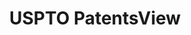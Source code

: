 ---
bigquery: https://console.cloud.google.com/bigquery?p=patents-public-data&d=patentsview&page=dataset
citation: Attribution should be given to PatentsView for use, distribution, or derivative
  works.
code: https://github.com/CSSIP-AIR/PatentsView-Code-Snippets/
contributors: USPTO
cost: None
description: 'PatentsView includes US patent data including raw data (summaries, applications,
  pregrant applications), disambugations of inventors and assignees, and inventor
  gender estimates.  Also foreign priority data, # of figures and sheets, and government
  interest statements.'
documentation: https://patentsview.org/query/builder-faqs
last_edit: 04/11/2022, 05:49:55
location: https://patentsview.org/
maintained_by: USPTO
record_creation_timestamp: 12/2/2020 17:20:46
schema_fields:
- sequence
- subgroup_id
- state
- disamb_inventor_id_20191008
- classification_status
- city
- relkind
- attribution_status
- disamb_assignee_id_20191008
- level_one
- num_figures
- dependent
- f371_date
- disamb_inventor_id_20200929
- county
- location_id
- publication_number
- doctype
- disamb_assignee_id_20200331
- group_id
- country_transformed
- _102_date
- uuid
- group
- mainclass_id
- application_id
- term_extension
- exemplary
- filename
- category_id
- organization
- series_code
- status
- sector_title
- assignee_id
- male
- category
- rawlocation_id
- designation
- disamb_assignee_id_20190820
- date
- action_date
- disamb_assignee_id_20191231
- disamb_inventor_id_20171226
- subcategory_id
- male_flag
- disamb_inventor_id_20191231
- disclaimer_date
- type
- ipc_class
- disamb_inventor_id_20190312
- latin_name
- disamb_assignee_id_20200630
- abstract
- disamb_inventor_id_20180528
- organization_id
- state_fips
- length
- deceased
- lawyer_id
- level_three
- name_last
- patent_id
- section
- latlong
- disamb_inventor_id_20190820
- disamb_assignee_id_20181127
- country
- name_first
- num
- level_two
- title
- fname
- doc_type
- reldocno
- disamb_inventor_id_20201229
- classification_value
- section_id
- name
- num_sheets
- subgroup
- contract_award_number
- _371_date
- applicant_type
- classification_data_source
- term_disclaimer
- disamb_inventor_id_20170307
- subsection_id
- subclass
- f102_date
- id
- rel_id
- role
- lname
- main_group
- disamb_inventor_id_20200331
- term_grant
- disamb_inventor_id_20170808
- withdrawn
- variety
- latitude
- rawassignee_id
- disamb_inventor_id_20171003
- subclass_id
- field_title
- kind
- disamb_inventor_id_20200630
- longitude
- citation_id
- number
- lapse_of_patent
- disamb_assignee_id_20190312
- gi_statement
- ipc_version_indicator
- num_claims
- text
- county_fips
- rawinventor_id
- disamb_assignee_id_20200929
- field_id
- symbol_position
- rule_47
- classification_level
- inventor_id
- disamb_inventor_id_20181127
shortname: patentsview
tags:
- disambiguation
- United States
- gender
terms_of_use: Creative Commons Attribution 4.0 International License.
timeframe: 1963-1999
title: USPTO PatentsView
uuid: cf1780b1-e265-4e49-8d1d-83b9cfe0fd9a
---